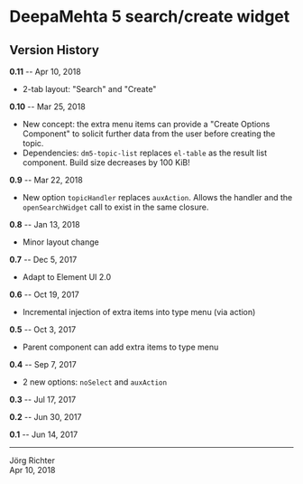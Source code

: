 # DeepaMehta 5 search/create widget

## Version History

**0.11** -- Apr 10, 2018

* 2-tab layout: "Search" and "Create"

**0.10** -- Mar 25, 2018

* New concept: the extra menu items can provide a "Create Options Component" to solicit further data from the user before creating the topic.
* Dependencies: `dm5-topic-list` replaces `el-table` as the result list component. Build size decreases by 100 KiB!

**0.9** -- Mar 22, 2018

* New option `topicHandler` replaces `auxAction`. Allows the handler and the `openSearchWidget` call to exist in the same closure.

**0.8** -- Jan 13, 2018

* Minor layout change

**0.7** -- Dec 5, 2017

* Adapt to Element UI 2.0

**0.6** -- Oct 19, 2017

* Incremental injection of extra items into type menu (via action)

**0.5** -- Oct 3, 2017

* Parent component can add extra items to type menu

**0.4** -- Sep 7, 2017

* 2 new options: `noSelect` and `auxAction`

**0.3** -- Jul 17, 2017

**0.2** -- Jun 30, 2017

**0.1** -- Jun 14, 2017

------------
Jörg Richter  
Apr 10, 2018
